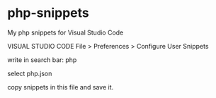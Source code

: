 # php-snippets
My php snippets for Visual Studio Code

VISUAL STUDIO CODE File > Preferences > Configure User Snippets

write in search bar: php

select php.json

copy snippets in this file and save it.
